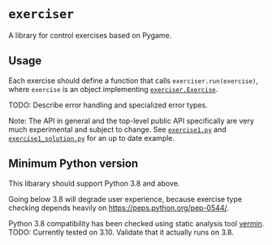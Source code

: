 # `exerciser`

A library for control exercises based on Pygame.

## Usage

Each exercise should define a function that calls `exerciser.run(exercise)`, where `exercise` is an object implementing [`exerciser.Exercise`](/exerciser/_shared.py).

TODO: Describe error handling and specialized error types.

Note: The API in general and the top-level public API specifically are very much experimental and subject to change. See [`exercise1.py`](/exercise1.py) and [`exercise1_solution.py`](/exercise1_solution.py) for an up to date example.

## Minimum Python version

This libarary should support Python 3.8 and above.

Going below 3.8 will degrade user experience, because exercise type checking depends heavily on https://peps.python.org/pep-0544/.

Python 3.8 compatibility has been checked using static analysis tool [vermin](https://github.com/netromdk/vermin).
TODO: Currently tested on 3.10. Validate that it actually runs on 3.8.
